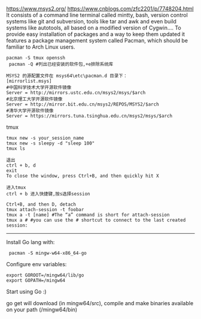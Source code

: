 https://www.msys2.org/
https://www.cnblogs.com/zfc2201/p/7748204.html
It consists of a command line terminal called mintty, bash, version control systems like git and subversion, tools like tar and awk and even build systems like autotools, all based on a modified version of Cygwin....
To provide easy installation of packages and a way to keep them updated it features a package management system called Pacman, which should be familiar to Arch Linux users. 

```
pacman -S tmux openssh
 pacman -Q #列出已经安装的软件包,+e排除系统库

MSYS2 的源配置文件在 msys64\etc\pacman.d 目录下：
[mirrorlist.msys]
#中国科学技术大学开源软件镜像
Server = http://mirrors.ustc.edu.cn/msys2/msys/$arch
#北京理工大学开源软件镜像
Server = http://mirror.bit.edu.cn/msys2/REPOS/MSYS2/$arch
#清华大学开源软件镜像
Server = https://mirrors.tuna.tsinghua.edu.cn/msys2/msys/$arch
```

tmux
```
tmux new -s your_session_name
tmux new -s sleepy -d "sleep 100"
tmux ls

退出
ctrl + b, d
exit
To close the window, press Ctrl+B, and then quickly hit X

进入tmux
ctrl + b 进入快捷键,按s选择session

Ctrl+B, and then D, detach
tmux attach-session -t foobar
tmux a -t [name] #The “a” command is short for attach-session
tmux a # #you can use the # shortcut to connect to the last created session:

```

---

Install Go lang with:

```
 pacman -S mingw-w64-x86_64-go
```

Configure env variables: 

```
export GOROOT=/mingw64/lib/go
export GOPATH=/mingw64
```

Start using Go :) 

go get will download (in mingw64/src), compile and make binaries available on your path (/mingw64/bin) 